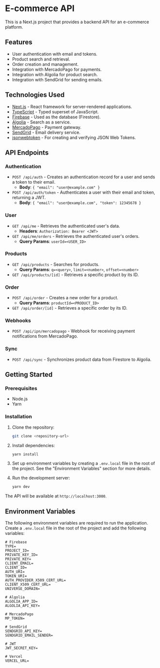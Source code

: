# E-commerce API

This is a Next.js project that provides a backend API for an e-commerce platform.

## Features

*   User authentication with email and tokens.
*   Product search and retrieval.
*   Order creation and management.
*   Integration with MercadoPago for payments.
*   Integration with Algolia for product search.
*   Integration with SendGrid for sending emails.

## Technologies Used

*   [Next.js](https://nextjs.org/) - React framework for server-rendered applications.
*   [TypeScript](https://www.typescriptlang.org/) - Typed superset of JavaScript.
*   [Firebase](https://firebase.google.com/) - Used as the database (Firestore).
*   [Algolia](https://www.algolia.com/) - Search as a service.
*   [MercadoPago](https://www.mercadopago.com/) - Payment gateway.
*   [SendGrid](https://sendgrid.com/) - Email delivery service.
*   [jsonwebtoken](https://github.com/auth0/node-jsonwebtoken) - For creating and verifying JSON Web Tokens.

## API Endpoints

### Authentication

*   `POST /api/auth` - Creates an authentication record for a user and sends a token to their email.
    *   **Body**: `{ "email": "user@example.com" }`
*   `POST /api/auth/token` - Authenticates a user with their email and token, returning a JWT.
    *   **Body**: `{ "email": "user@example.com", "token": 12345678 }`

### User

*   `GET /api/me` - Retrieves the authenticated user's data.
    *   **Headers**: `Authorization: Bearer <JWT>`
*   `GET /api/me/orders` - Retrieves the authenticated user's orders.
    *   **Query Params**: `userId=<USER_ID>`

### Products

*   `GET /api/products` - Searches for products.
    *   **Query Params**: `q=<query>`, `limit=<number>`, `offset=<number>`
*   `GET /api/products/[id]` - Retrieves a specific product by its ID.

### Order

*   `POST /api/order` - Creates a new order for a product.
    *   **Query Params**: `productId=<PRODUCT_ID>`
*   `GET /api/order/[id]` - Retrieves a specific order by its ID.

### Webhooks

*   `POST /api/ipn/mercadopago` - Webhook for receiving payment notifications from MercadoPago.

### Sync

*   `POST /api/sync` - Synchronizes product data from Firestore to Algolia.

## Getting Started

### Prerequisites

*   Node.js
*   Yarn

### Installation

1.  Clone the repository:
    ```bash
    git clone <repository-url>
    ```
2.  Install dependencies:
    ```bash
    yarn install
    ```
3.  Set up environment variables by creating a `.env.local` file in the root of the project. See the "Environment Variables" section for more details.

4.  Run the development server:
    ```bash
    yarn dev
    ```

The API will be available at `http://localhost:3000`.

## Environment Variables

The following environment variables are required to run the application. Create a `.env.local` file in the root of the project and add the following variables:

```
# Firebase
TYPE=
PROJECT_ID=
PRIVATE_KEY_ID=
PRIVATE_KEY=
CLIENT_EMAIL=
CLIENT_ID=
AUTH_URI=
TOKEN_URI=
AUTH_PROVIDER_X509_CERT_URL=
CLIENT_X509_CERT_URL=
UNIVERSE_DOMAIN=

# Algolia
ALGOLIA_APP_ID=
ALGOLIA_API_KEY=

# MercadoPago
MP_TOKEN=

# SendGrid
SENDGRID_API_KEY=
SENDGRID_EMAIL_SENDER=

# JWT
JWT_SECRET_KEY=

# Vercel
VERCEL_URL=
```
